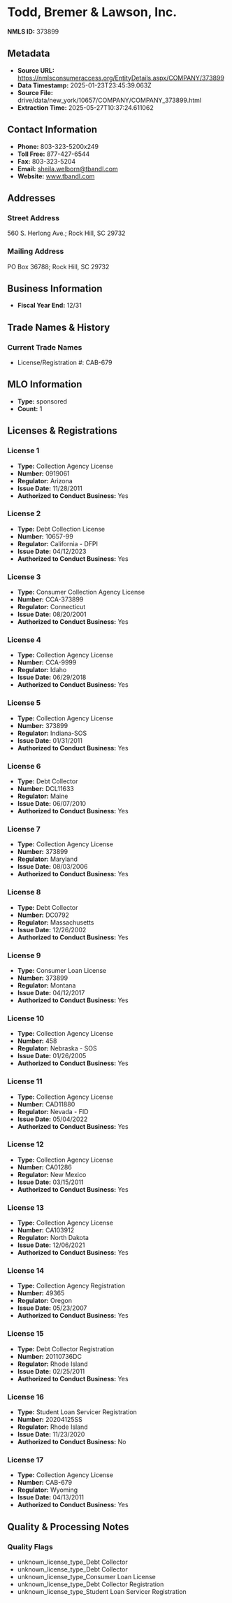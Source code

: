# Todd, Bremer & Lawson, Inc.

**NMLS ID:** 373899

## Metadata
- **Source URL:** https://nmlsconsumeraccess.org/EntityDetails.aspx/COMPANY/373899
- **Data Timestamp:** 2025-01-23T23:45:39.063Z
- **Source File:** drive/data/new_york/10657/COMPANY/COMPANY_373899.html
- **Extraction Time:** 2025-05-27T10:37:24.611062

## Contact Information
- **Phone:** 803-323-5200x249
- **Toll Free:** 877-427-6544
- **Fax:** 803-323-5204
- **Email:** sheila.welborn@tbandl.com
- **Website:** www.tbandl.com

## Addresses
### Street Address
560 S. Herlong Ave.; Rock Hill, SC 29732

### Mailing Address
PO Box 36788; Rock Hill, SC 29732

## Business Information
- **Fiscal Year End:** 12/31

## Trade Names & History
### Current Trade Names
- License/Registration #: CAB-679

## MLO Information
- **Type:** sponsored
- **Count:** 1

## Licenses & Registrations

### License 1
- **Type:** Collection Agency License
- **Number:** 0919061
- **Regulator:** Arizona
- **Issue Date:** 11/28/2011
- **Authorized to Conduct Business:** Yes

### License 2
- **Type:** Debt Collection License
- **Number:** 10657-99
- **Regulator:** California - DFPI
- **Issue Date:** 04/12/2023
- **Authorized to Conduct Business:** Yes

### License 3
- **Type:** Consumer Collection Agency License
- **Number:** CCA-373899
- **Regulator:** Connecticut
- **Issue Date:** 08/20/2001
- **Authorized to Conduct Business:** Yes

### License 4
- **Type:** Collection Agency License
- **Number:** CCA-9999
- **Regulator:** Idaho
- **Issue Date:** 06/29/2018
- **Authorized to Conduct Business:** Yes

### License 5
- **Type:** Collection Agency License
- **Number:** 373899
- **Regulator:** Indiana-SOS
- **Issue Date:** 01/31/2011
- **Authorized to Conduct Business:** Yes

### License 6
- **Type:** Debt Collector
- **Number:** DCL11633
- **Regulator:** Maine
- **Issue Date:** 06/07/2010
- **Authorized to Conduct Business:** Yes

### License 7
- **Type:** Collection Agency License
- **Number:** 373899
- **Regulator:** Maryland
- **Issue Date:** 08/03/2006
- **Authorized to Conduct Business:** Yes

### License 8
- **Type:** Debt Collector
- **Number:** DC0792
- **Regulator:** Massachusetts
- **Issue Date:** 12/26/2002
- **Authorized to Conduct Business:** Yes

### License 9
- **Type:** Consumer Loan License
- **Number:** 373899
- **Regulator:** Montana
- **Issue Date:** 04/12/2017
- **Authorized to Conduct Business:** Yes

### License 10
- **Type:** Collection Agency License
- **Number:** 458
- **Regulator:** Nebraska - SOS
- **Issue Date:** 01/26/2005
- **Authorized to Conduct Business:** Yes

### License 11
- **Type:** Collection Agency License
- **Number:** CAD11880
- **Regulator:** Nevada - FID
- **Issue Date:** 05/04/2022
- **Authorized to Conduct Business:** Yes

### License 12
- **Type:** Collection Agency License
- **Number:** CA01286
- **Regulator:** New Mexico
- **Issue Date:** 03/15/2011
- **Authorized to Conduct Business:** Yes

### License 13
- **Type:** Collection Agency License
- **Number:** CA103912
- **Regulator:** North Dakota
- **Issue Date:** 12/06/2021
- **Authorized to Conduct Business:** Yes

### License 14
- **Type:** Collection Agency Registration
- **Number:** 49365
- **Regulator:** Oregon
- **Issue Date:** 05/23/2007
- **Authorized to Conduct Business:** Yes

### License 15
- **Type:** Debt Collector Registration
- **Number:** 20110736DC
- **Regulator:** Rhode Island
- **Issue Date:** 02/25/2011
- **Authorized to Conduct Business:** Yes

### License 16
- **Type:** Student Loan Servicer Registration
- **Number:** 20204125SS
- **Regulator:** Rhode Island
- **Issue Date:** 11/23/2020
- **Authorized to Conduct Business:** No

### License 17
- **Type:** Collection Agency License
- **Number:** CAB-679
- **Regulator:** Wyoming
- **Issue Date:** 04/13/2011
- **Authorized to Conduct Business:** Yes

## Quality & Processing Notes
### Quality Flags
- unknown_license_type_Debt Collector
- unknown_license_type_Debt Collector
- unknown_license_type_Consumer Loan License
- unknown_license_type_Debt Collector Registration
- unknown_license_type_Student Loan Servicer Registration
